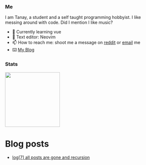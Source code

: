 ### Me

I am Tanay, a student and a self taught programming hobbyist. I like messing around with code. Did I mention I like music?

- 🌱 Currently learning vue
- 📔 Text editor: Neovim
- 📫 How to reach me: shoot me a message on [reddit](https://reddit.com/u/KidnappingNemo) or [email](mailto:tanaybhardwaj24@gmail.com) me
- ⌨️ [My Blog](https://tanaybhardwaj24.github.io/blog) 

### Stats
<img height="180em" src="https://github-readme-stats.vercel.app/api?username=tanaybhardwaj24&theme=gruvbox&show_icons=truecount_private=true"/>

# Blog posts
<!-- BLOG-POST-LIST:START -->
- [log[7] all posts are gone and recursion](https://blogafee.vercel.app/blog/recursion-lost-blogs)
<!-- BLOG-POST-LIST:END -->
